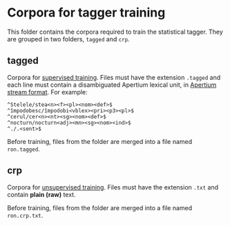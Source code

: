 # Corpora for tagger training

This folder contains the corpora required to train the statistical tagger. They are grouped in two folders, `tagged` and `crp`.

## tagged

Corpora for [supervised training](https://wiki.apertium.org/wiki/Supervised_tagger_training). Files must have the extension `.tagged` and each line must contain a disambiguated Apertium lexical unit, in [Apertium stream format](https://wiki.apertium.org/wiki/Apertium_stream_format). For example:

```
^Stelele/stea<n><f><pl><nom><def>$
^împodobesc/împodobi<vblex><pri><p3><pl>$
^cerul/cer<n><nt><sg><nom><def>$
^nocturn/nocturn<adj><mn><sg><nom><ind>$
^./.<sent>$ 
```

Before training, files from the folder are merged into a file named `ron.tagged`.

## crp

Corpora for [unsupervised training](https://wiki.apertium.org/wiki/Unsupervised_tagger_training). Files must have the extension `.txt` and contain **plain (raw)** text.

Before training, files from the folder are merged into a file named `ron.crp.txt`.
